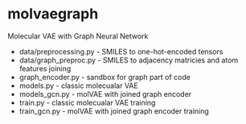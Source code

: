 # molvaegraph
Molecular VAE with Graph Neural Network

- data/preprocessing.py - SMILES to one-hot-encoded tensors
- data/graph_preproc.py - SMILES to adjacency matricies and atom features joining
- graph_encoder.py - sandbox for graph part of code
- models.py - classic molecualar VAE
- models_gcn.py - molVAE with joined graph encoder
- train.py - classic molecualar VAE training
- train_gcn.py - molVAE with joined graph encoder training
